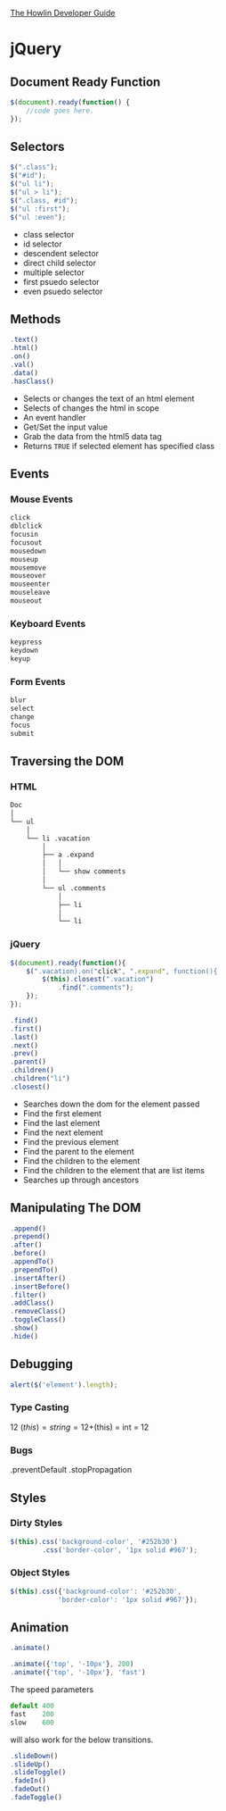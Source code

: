 


[The Howlin Developer Guide](../home.md)



# jQuery



## Document Ready Function

```javascript
$(document).ready(function() {
    //code goes here.
});
```



## Selectors

```javascript
$(".class");
$("#id");
$("ul li");
$("ul > li");
$(".class, #id");
$("ul :first");
$("ul :even");
```

 * class selector
 * id selector
 * descendent selector 
 * direct child selector
 * multiple selector
 * first psuedo selector
 * even psuedo selector



## Methods

```javascript
.text()
.html()
.on()
.val()
.data()
.hasClass()
```

 * Selects or changes the text of an html element
 * Selects of changes the html in scope
 * An event handler
 * Get/Set the input value
 * Grab the data from the html5 data tag
 * Returns ```TRUE``` if selected element has specified class



## Events

### Mouse Events

```javascript
click
dblclick
focusin
focusout
mousedown
mouseup
mousemove
mouseover
mouseenter
mouseleave
mouseout
```

### Keyboard Events

```javascript
keypress
keydown
keyup
```

### Form Events

```javascript
blur
select
change
focus
submit
```



## Traversing the DOM



### HTML

```bash
Doc
│
└── ul
    │
    └── li .vacation
        │
        ├── a .expand
        │   │
        │   └── show comments
        │
        └── ul .comments
            │
            ├── li
            │
            └── li
```


### jQuery

```javascript
$(document).ready(function(){
    $(".vacation).on("click", ".expand", function(){
        $(this).closest(".vacation")
            .find(".comments");
    });
});
```

```javascript
.find()                 
.first()
.last()
.next()
.prev()
.parent()
.children()
.children("li")
.closest()
```

 * Searches down the dom for the element passed
 * Find the first element
 * Find the last element
 * Find the next element
 * Find the previous element
 * Find the parent to the element
 * Find the children to the element
 * Find the children to the element that are list items
 * Searches up through ancestors

## Manipulating The DOM

```javascript
.append()
.prepend()
.after()
.before()
.appendTo()
.prependTo()
.insertAfter()
.insertBefore()
.filter()
.addClass()
.removeClass()
.toggleClass()
.show()
.hide()
```



## Debugging

```javascript
alert($('element').length);
```

### Type Casting 

<span>12</span> 
$(this) = string = 12
+$(this) = int = 12

### Bugs

.preventDefault
.stopPropagation



## Styles

### Dirty Styles

```javascript
$(this).css('background-color', '#252b30')
        .css('border-color', '1px solid #967');
```

### Object Styles

```javascript
$(this).css({'background-color': '#252b30',
            'border-color': '1px solid #967'});
```



## Animation

```javascript
.animate()
```

```javascript
.animate({'top', '-10px'}, 200)
.animate({'top', '-10px'}, 'fast')
```

The speed parameters

```javascript
default 400
fast    200
slow    600
```

will also work for the below transitions.

```javascript
.slideDown()
.slideUp()
.slideToggle() 
.fadeIn()
.fadeOut()
.fadeToggle()
```
